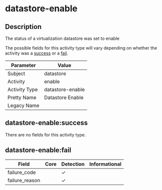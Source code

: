 datastore-enable
================

Description
-----------
The status of a virtualization datastore was set to enable

The possible fields for this activity type will vary depending on whether the activity was a [success](#datastore-enablesuccess) or a [fail](#datastore-enablefail).

| Parameter     | Value            |
| ------------- | ---------------- |
| Subject       | datastore        |
| Activity      | enable           |
| Activity Type | datastore-enable |
| Pretty Name   | Datastore Enable |
| Legacy Name   |                  |

datastore-enable:success
------------------------

There are no fields for this activity type.


datastore-enable:fail
---------------------

| Field          | Core | Detection | Informational |
| -------------- | ---- | --------- | ------------- |
| failure_code   |      | &#10003;  |               |
| failure_reason |      | &#10003;  |               |